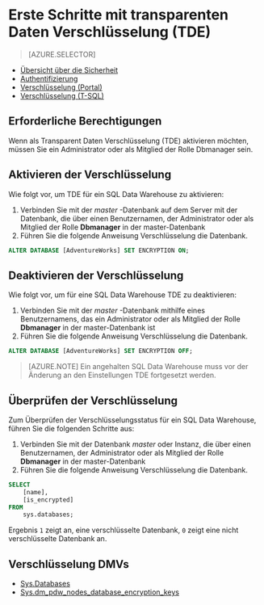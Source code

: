 <properties
   pageTitle="Transparent Data Verschlüsselung in SQL Datawarehouse (T-SQL) | Microsoft Azure"
   description="Transparent Data Verschlüsselung (TDE) in SQL Datawarehouse (T-SQL)"
   services="sql-data-warehouse"
   documentationCenter=""
   authors="ronortloff"
   manager="barbkess"
   editor=""/>

<tags
   ms.service="sql-data-warehouse"
   ms.workload="data-management"
   ms.tgt_pltfrm="na"
   ms.devlang="na"
   ms.topic="article"
   ms.date="09/24/2016"
   ms.author="rortloff;barbkess;sonyama"/>

# <a name="get-started-with-transparent-data-encryption-tde"></a>Erste Schritte mit transparenten Daten Verschlüsselung (TDE)


> [AZURE.SELECTOR]
- [Übersicht über die Sicherheit](sql-data-warehouse-overview-manage-security.md)
- [Authentifizierung](sql-data-warehouse-authentication.md)
- [Verschlüsselung (Portal)](sql-data-warehouse-encryption-tde.md)
- [Verschlüsselung (T-SQL)](sql-data-warehouse-encryption-tde-tsql.md)

## <a name="required-permssions"></a>Erforderliche Berechtigungen

Wenn als Transparent Daten Verschlüsselung (TDE) aktivieren möchten, müssen Sie ein Administrator oder als Mitglied der Rolle Dbmanager sein.

## <a name="enabling-encryption"></a>Aktivieren der Verschlüsselung

Wie folgt vor, um TDE für ein SQL Data Warehouse zu aktivieren:

1. Verbinden Sie mit der *master* -Datenbank auf dem Server mit der Datenbank, die über einen Benutzernamen, der Administrator oder als Mitglied der Rolle **Dbmanager** in der master-Datenbank
2. Führen Sie die folgende Anweisung Verschlüsselung die Datenbank.

```sql
ALTER DATABASE [AdventureWorks] SET ENCRYPTION ON;
```

## <a name="disabling-encryption"></a>Deaktivieren der Verschlüsselung

Wie folgt vor, um für eine SQL Data Warehouse TDE zu deaktivieren:

1. Verbinden Sie mit der *master* -Datenbank mithilfe eines Benutzernamens, das ein Administrator oder als Mitglied der Rolle **Dbmanager** in der master-Datenbank ist
2. Führen Sie die folgende Anweisung Verschlüsselung die Datenbank.

```sql
ALTER DATABASE [AdventureWorks] SET ENCRYPTION OFF;
```

> [AZURE.NOTE] Ein angehalten SQL Data Warehouse muss vor der Änderung an den Einstellungen TDE fortgesetzt werden.

## <a name="verifying-encryption"></a>Überprüfen der Verschlüsselung

Zum Überprüfen der Verschlüsselungsstatus für ein SQL Data Warehouse, führen Sie die folgenden Schritte aus:

1. Verbinden Sie mit der Datenbank *master* oder Instanz, die über einen Benutzernamen, der Administrator oder als Mitglied der Rolle **Dbmanager** in der master-Datenbank
2. Führen Sie die folgende Anweisung Verschlüsselung die Datenbank.

```sql
SELECT
    [name],
    [is_encrypted]
FROM
    sys.databases;
```

Ergebnis ```1``` zeigt an, eine verschlüsselte Datenbank, ```0``` zeigt eine nicht verschlüsselte Datenbank an.

## <a name="encryption-dmvs"></a>Verschlüsselung DMVs  

- [Sys.Databases][] 
- [Sys.dm_pdw_nodes_database_encryption_keys][]


<!--Anchors-->
[Transparent Data Encryption (TDE)]: https://msdn.microsoft.com/library/bb934049.aspx
[Sys.Databases]: http://msdn.microsoft.com/library/ms178534.aspx  
[Sys.dm_pdw_nodes_database_encryption_keys]: https://msdn.microsoft.com/library/mt203922.aspx  

<!--Image references-->

<!--Link references-->
